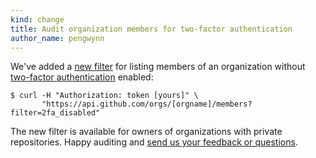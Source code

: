 ```yaml
---
kind: change
title: Audit organization members for two-factor authentication
author_name: pengwynn
---
```


We've added a [new filter][filter] for listing members of an organization without
[two-factor authentication][2fa-blog] enabled:


``` command-line
$ curl -H "Authorization: token [yours]" \
       "https://api.github.com/orgs/[orgname]/members?filter=2fa_disabled"
```

The new filter is available for owners of organizations with private
repositories. Happy auditing and [send us your feedback or questions][contact].

[filter]: /v3/orgs/members/#audit-two-factor-auth
[2fa-blog]: https://github.com/blog/1614-two-factor-authentication
[contact]: https://github.com/contact?form[subject]=API+2FA+filter

